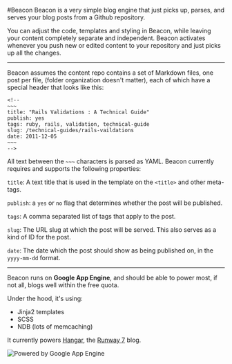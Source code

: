 #Beacon
Beacon is a very simple blog engine that just picks up, parses, and serves your blog posts from a Github repository. 

You can adjust the code, templates and styling in Beacon, while leaving your content completely separate and independent. Beacon activates whenever you push new or edited content to your repository and just picks up all the changes. 

---

Beacon assumes the content repo contains a set of Markdown files, one post per file, (folder organization doesn't matter), each of which have a special header that looks like this:

    <!--
    ~~~
    title: "Rails Validations : A Technical Guide"
    publish: yes
    tags: ruby, rails, validation, technical-guide
    slug: /technical-guides/rails-vaildations
    date: 2011-12-05
    ~~~
    -->

All text between the `~~~` characters is parsed as YAML. Beacon currently requires and supports the following properties:

`title`: A text title that is used in the template on the `<title>` and other meta-tags. 

`publish`: a `yes` or `no` flag that determines whether the post will be published. 

`tags`: A comma separated list of tags that apply to the post.

`slug`: The URL slug at which the post will be served. This also serves as a kind of ID for the post. 

`date`: The date which the post should show as being published on, in the `yyyy-mm-dd` format.

---

Beacon runs on **Google App Engine**, and should be able to power most, if not all, blogs well within the free quota. 

Under the hood, it's using:

* Jinja2 templates
* SCSS
* NDB (lots of memcaching)

It currently powers [Hangar](http://hangar.runway7.net), the [Runway 7](http://www.runway7.net) blog. 


<img src="http://code.google.com/appengine/images/appengine-silver-120x30.gif" 
alt="Powered by Google App Engine" />